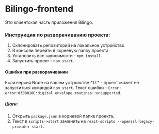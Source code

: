 # Bilingo-frontend
Это клиентская часть приложения Bilingo.

### Инструкция по разворачиванию проекта:

1. Склонировать репозиторий на локальное устройство.
2. В консоли перейти в корневую папку проекта.
3. Установить все зависимости - `npm install`.
4. Запустить проект - `npm start`.

#### Ошибки при разворачивании
Если версия Node на вашем устройстве ^17.* - проект может не запуститься командой `npm start`.
Текст ошибки - `Error: error:0308010C:digital envelope routines::unsupported`.
##### Шаги:
1. Открыть `package.json` в корневой папке проекта.
2. Текст в `scripts->start` заменить на `react-scripts --openssl-legacy-provider start`.
